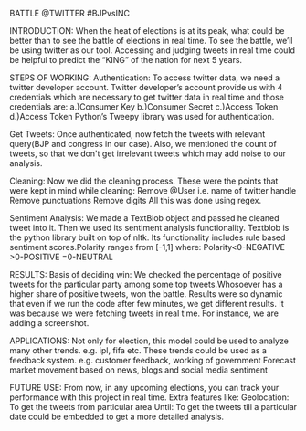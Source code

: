 BATTLE @TWITTER #BJPvsINC

INTRODUCTION:
When the heat of elections is at its peak, what could be better than to see the battle of elections in real time. To see the battle, we’ll be using twitter as our tool. Accessing and judging tweets in real time could be helpful to predict the “KING” of the nation for next 5 years.

STEPS OF WORKING:
Authentication: To access twitter data, we need a twitter developer account. Twitter developer’s account provide us with 4 credentials which are necessary to get twitter data in real time and those credentials are:
	a.)Consumer Key
  b.)Consumer Secret
  c.)Access Token
  d.)Access Token
  Python’s Tweepy library was used for authentication.


Get Tweets: Once authenticated, now fetch the tweets with relevant query(BJP and congress in our case). Also, we mentioned the count of tweets, so that we don't get irrelevant tweets which may add noise to our analysis.

Cleaning: Now we did the cleaning process. These were the points that were kept in mind while cleaning:
Remove @User i.e. name of twitter handle
Remove punctuations
Remove digits
All this was done using regex.


Sentiment Analysis: We made a TextBlob object and passed he cleaned tweet into it. Then we used its sentiment analysis functionality. Textblob is the python library built on top of nltk. Its functionality includes rule based sentiment scores.Polarity ranges from [-1,1] where:
Polarity<0-NEGATIVE
           >0-POSITIVE
           =0-NEUTRAL

RESULTS:
Basis of deciding win:
We checked the percentage of positive tweets for the particular party among some top tweets.Whosoever has a higher share of positive tweets, won the battle. 
Results were so dynamic that even if we run the code after few minutes, we get different results. It was because we were fetching tweets in real time. For instance, we are adding a screenshot.
          
APPLICATIONS:
Not only for election, this model could be used to analyze many other trends. e.g.  ipl, fifa etc.
These trends could be used as a feedback system. e.g. customer feedback, working of government
 Forecast market movement based on news, blogs and social media sentiment

FUTURE USE:
From now, in any upcoming elections, you can track your performance with this project in real time. Extra features like:
Geolocation: To get the tweets from particular area
Until: To get the tweets till a particular date
could be embedded to get a more detailed analysis.



